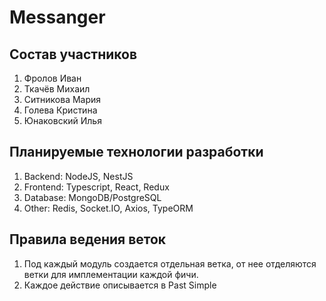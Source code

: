 # Messanger

## Состав участников
1. Фролов Иван
2. Ткачёв Михаил
3. Ситникова Мария
4. Голева Кристина
5. Юнаковский Илья

## Планируемые технологии разработки
1. Backend: NodeJS, NestJS
2. Frontend: Typescript, React, Redux
3. Database: MongoDB/PostgreSQL
4. Other: Redis, Socket.IO, Axios, TypeORM

## Правила ведения веток
1. Под каждый модуль создается отдельная ветка, от нее отделяются ветки для имплементации каждой фичи.
2. Каждое действие описывается в Past Simple
